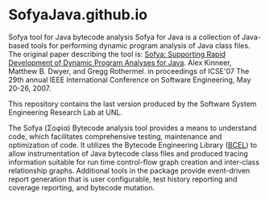 # SofyaJava.github.io
Sofya tool for Java bytecode analysis
Sofya for Java is a collection of Java-based tools for performing dynamic program analysis of Java class files. The original paper
describing the tool is: 
<a href="http://digitalcommons.unl.edu/cgi/viewcontent.cgi?article=1126&context=cseconfwork">
Sofya: Supporting Rapid Development of Dynamic Program Analyses for Java</a>. Alex Kinneer, Matthew B. Dwyer, and
Gregg Rothermel. in proceedings of ICSE'07 The 29th annual IEEE International Conference on Software Engineering, May 20-26, 2007.

This repository contains the last version produced by the Software System Engineering Research Lab at UNL.

The Sofya (&#931;&#959;&#966;&#943;&#945;) Bytecode analysis tool provides a means to understand code, which facilitates comprehensive
testing, maintenance and
optimization of code. It utilizes the Bytecode Engineering Library 
(<a href="http://commons.apache.org/proper/commons-bcel/">BCEL</a>) to allow instrumentation of Java bytecode class files and
produced tracing information suitable for run time control-flow graph creation and inter-class relationship graphs. Additional tools in
the package provide event-driven report generation that is user configurable, test history reporting and coverage reporting, and bytecode
mutation.
